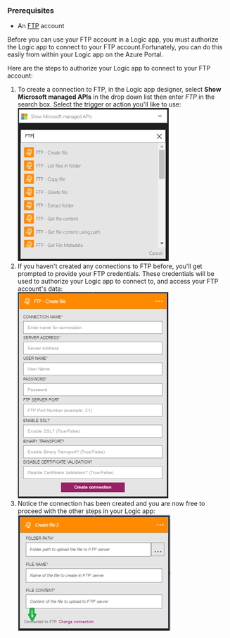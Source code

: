 ### Prerequisites

- An [FTP](https://wikipedia.org/wiki/File_Transfer_Protocol) account  


Before you can use your FTP account in a Logic app, you must authorize the Logic app to connect to your FTP account.Fortunately, you can do this easily from within your Logic app on the Azure Portal.  

Here are the steps to authorize your Logic app to connect to your FTP account:  
1. To create a connection to FTP, in the Logic app designer, select **Show Microsoft managed APIs** in the drop down list then enter *FTP* in the search box. Select the trigger or action you'll like to use:  
![FTP connection creation step](./media/connectors-create-api-ftp/ftp-1.png)  
2. If you haven't created any connections to FTP before, you'll get prompted to provide your FTP credentials. These credentials will be used to authorize your Logic app to connect to, and access your FTP account's data:  
![FTP connection creation step](./media/connectors-create-api-ftp/ftp-2.png)  
3. Notice the connection has been created and you are now free to proceed with the other steps in your Logic app:  
 ![FTP connection creation step](./media/connectors-create-api-ftp/ftp-3.png)  
